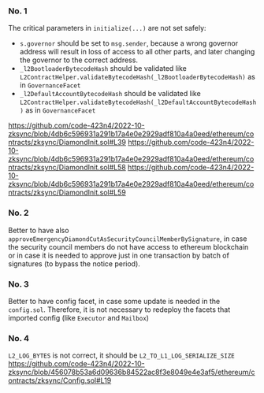 ### No. 1
The critical parameters in `initialize(...)` are not set safely:

 - `s.governor` should be set to `msg.sender`, because a wrong governor address will result in loss of access to all other parts, and later changing the governor to the correct address.
 - `_l2BootloaderBytecodeHash` should be validated like `L2ContractHelper.validateBytecodeHash(_l2BootloaderBytecodeHash)` as in `GovernanceFacet`
 - `_l2DefaultAccountBytecodeHash` should be validated like `L2ContractHelper.validateBytecodeHash(_l2DefaultAccountBytecodeHash)` as in `GovernanceFacet`

https://github.com/code-423n4/2022-10-zksync/blob/4db6c596931a291b17a4e0e2929adf810a4a0eed/ethereum/contracts/zksync/DiamondInit.sol#L39
https://github.com/code-423n4/2022-10-zksync/blob/4db6c596931a291b17a4e0e2929adf810a4a0eed/ethereum/contracts/zksync/DiamondInit.sol#L58
https://github.com/code-423n4/2022-10-zksync/blob/4db6c596931a291b17a4e0e2929adf810a4a0eed/ethereum/contracts/zksync/DiamondInit.sol#L59

### No. 2
Better to have also `approveEmergencyDiamondCutAsSecurityCouncilMemberBySignature`, in case the security council members do not have access to ethereum blockchain or in case it is needed to approve just in one transaction by batch of signatures (to bypass the notice period).

### No. 3
Better to have config facet, in case some update is needed in the `config.sol`. Therefore, it is not necessary to redeploy the facets that imported config (like `Executor` and `Mailbox`)

### No. 4
`L2_LOG_BYTES` is not correct, it should be `L2_TO_L1_LOG_SERIALIZE_SIZE`
https://github.com/code-423n4/2022-10-zksync/blob/456078b53a6d09636b84522ac8f3e8049e4e3af5/ethereum/contracts/zksync/Config.sol#L19
